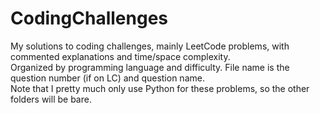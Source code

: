 ﻿# CodingChallenges  
My solutions to coding challenges, mainly LeetCode problems, with commented explanations and time/space complexity.  
Organized by programming language and difficulty. File name is the question number (if on LC) and question name.  
Note that I pretty much only use Python for these problems, so the other folders will be bare.
